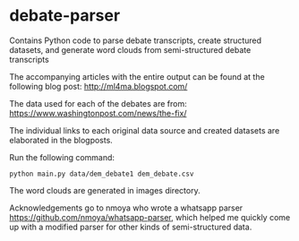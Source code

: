 # debate-parser
Contains Python code to parse debate transcripts, create structured datasets, and generate word clouds from semi-structured debate transcripts

The accompanying articles with the entire output can be found at the following blog post: http://ml4ma.blogspot.com/

The data used for each of the debates are from:
https://www.washingtonpost.com/news/the-fix/

The individual links to each original data source and created datasets are elaborated in the blogposts.

Run the following command:
```
python main.py data/dem_debate1 dem_debate.csv
```
The word clouds are generated in images directory.

Acknowledgements go to nmoya who wrote a whatsapp parser https://github.com/nmoya/whatsapp-parser, which helped me quickly come up with a modified parser for other kinds of semi-structured data.


